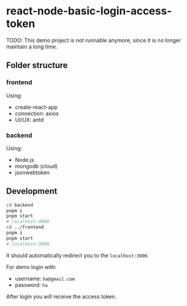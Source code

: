# react-node-basic-login-access-token

TODO: This demo project is not runnable anymore, since it is no longer maintain a long time.

## Folder structure

### frontend

Using:

- create-react-app
- connection: axios
- UI/UX: antd

### backend

Using:

- Node.js
- mongodb (cloud)
- jsonwebtoken

## Development

```sh
cd backend
pnpm i
pnpm start
# localhost:4000
cd ../frontend
pnpm i
pnpm start
# localhost:3000
```

It should automatically redirect you to the `localhost:3000`.

For demo login with:

- username: `ha@gmail.com`
- password: `ha`

After login you will receive the access token.
